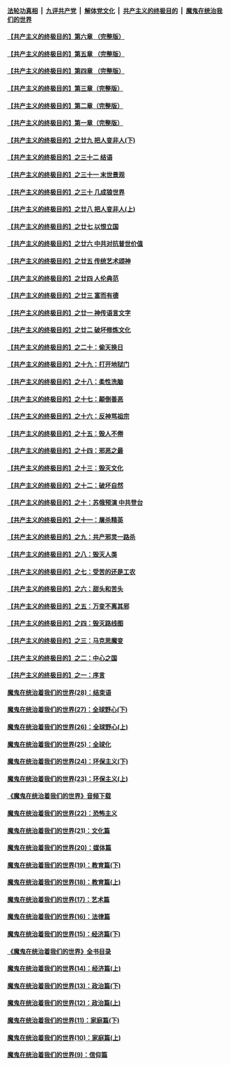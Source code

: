 

####  [法轮功真相](../../../../basic/blob/master/README.md?t=06301902) &nbsp;|&nbsp; [九评共产党](../../../../9ping.md/blob/master/README.md?t=06301902) &nbsp;|&nbsp; [解体党文化](../../../../jtdwh.md/blob/master/README.md?t=06301902)  &nbsp;|&nbsp; [共产主义的终极目的](../../../../gczydzjmd.md/blob/master/README.md?t=06301902) &nbsp;|&nbsp; [魔鬼在统治我们的世界](../../../../mgztzwmdsj.md/blob/master/README.md?t=06301902) 

#### [【共产主义的终极目的】第六章 （完整版）](../pages/nsc422/n11428913.md?t=06301902) 

#### [【共产主义的终极目的】第五章 （完整版）](../pages/nsc422/n11428912.md?t=06301902) 

#### [【共产主义的终极目的】第四章 （完整版）](../pages/nsc422/n11428907.md?t=06301902) 

#### [【共产主义的终极目的】第三章（完整版）](../pages/nsc422/n11428848.md?t=06301902) 

#### [【共产主义的终极目的】第二章（完整版）](../pages/nsc422/n11428831.md?t=06301902) 

#### [【共产主义的终极目的】第一章（完整版）](../pages/nsc422/n11417651.md?t=06301902) 

#### [【共产主义的终极目的】之廿九 把人变非人(下)](../pages/nsc422/n11344140.md?t=06301902) 

#### [【共产主义的终极目的】之三十二 结语](../pages/nsc422/n11360535.md?t=06301902) 

#### [【共产主义的终极目的】之三十一 末世景观](../pages/nsc422/n11351129.md?t=06301902) 

#### [【共产主义的终极目的】之三十 几成狼世界](../pages/nsc422/n11348280.md?t=06301902) 

#### [【共产主义的终极目的】之廿八 把人变非人(上)](../pages/nsc422/n11340492.md?t=06301902) 

#### [【共产主义的终极目的】之廿七 以恨立国](../pages/nsc422/n11336944.md?t=06301902) 

#### [【共产主义的终极目的】之廿六 中共对抗普世价值](../pages/nsc422/n11324785.md?t=06301902) 

#### [【共产主义的终极目的】之廿五 传统艺术颂神](../pages/nsc422/n11296396.md?t=06301902) 

#### [【共产主义的终极目的】之廿四 人伦典范](../pages/nsc422/n11296397.md?t=06301902) 

#### [【共产主义的终极目的】之廿三 富而有德](../pages/nsc422/n11283598.md?t=06301902) 

#### [【共产主义的终极目的】之廿一 神传语言文字](../pages/nsc422/n11263265.md?t=06301902) 

#### [【共产主义的终极目的】之廿二 破坏修炼文化](../pages/nsc422/n11245728.md?t=06301902) 

#### [【共产主义的终极目的】之二十：偷天换日](../pages/nsc422/n11238846.md?t=06301902) 

#### [【共产主义的终极目的】之十九：打开地狱门](../pages/nsc422/n11206376.md?t=06301902) 

#### [【共产主义的终极目的】之十八：柔性洗脑](../pages/nsc422/n11199994.md?t=06301902) 

#### [【共产主义的终极目的】之十七：颠倒善恶](../pages/nsc422/n11179782.md?t=06301902) 

#### [【共产主义的终极目的】之十六：反神骂祖宗](../pages/nsc422/n11166798.md?t=06301902) 

#### [【共产主义的终极目的】之十五：毁人不倦](../pages/nsc422/n11166792.md?t=06301902) 

#### [【共产主义的终极目的】之十四：邪恶之最](../pages/nsc422/n11150249.md?t=06301902) 

#### [【共产主义的终极目的】之十三：毁灭文化](../pages/nsc422/n11135227.md?t=06301902) 

#### [【共产主义的终极目的】之十二：破坏自然](../pages/nsc422/n11135214.md?t=06301902) 

#### [【共产主义的终极目的】之十：苏俄预演 中共登台](../pages/nsc422/n11118424.md?t=06301902) 

#### [【共产主义的终极目的】之十一：屠杀精英](../pages/nsc422/n11118442.md?t=06301902) 

#### [【共产主义的终极目的】之九：共产邪灵一路杀](../pages/nsc422/n11114139.md?t=06301902) 

#### [【共产主义的终极目的】之八：毁灭人类](../pages/nsc422/n11108503.md?t=06301902) 

#### [【共产主义的终极目的】之七：受苦的还是工农](../pages/nsc422/n11101809.md?t=06301902) 

#### [【共产主义的终极目的】之六：甜头和苦头](../pages/nsc422/n11096971.md?t=06301902) 

#### [【共产主义的终极目的】之五：万变不离其邪](../pages/nsc422/n11091285.md?t=06301902) 

#### [【共产主义的终极目的】之四：毁灭路线图](../pages/nsc422/n11086284.md?t=06301902) 

#### [【共产主义的终极目的】之三：马克思魔变](../pages/nsc422/n11061941.md?t=06301902) 

#### [【共产主义的终极目的】之二：中心之国](../pages/nsc422/n11047728.md?t=06301902) 

#### [【共产主义的终极目的】之一：序言](../pages/nsc422/n11086077.md?t=06301902) 

#### [魔鬼在统治着我们的世界(28)：结束语](../pages/nsc422/n10936246.md?t=06301902) 

#### [魔鬼在统治着我们的世界(27)：全球野心(下)](../pages/nsc422/n10928319.md?t=06301902) 

#### [魔鬼在统治着我们的世界(26)：全球野心(上)](../pages/nsc422/n10900318.md?t=06301902) 

#### [魔鬼在统治着我们的世界(25)：全球化](../pages/nsc422/n10788205.md?t=06301902) 

#### [魔鬼在统治着我们的世界(24)：环保主义(下)](../pages/nsc422/n10695307.md?t=06301902) 

#### [魔鬼在统治着我们的世界(23)：环保主义(上)](../pages/nsc422/n10688613.md?t=06301902) 

#### [《魔鬼在统治着我们的世界》音频下载](../pages/nsc422/n10635553.md?t=06301902) 

#### [魔鬼在统治着我们的世界(22)：恐怖主义](../pages/nsc422/n10614727.md?t=06301902) 

#### [魔鬼在统治着我们的世界(21)：文化篇](../pages/nsc422/n10597706.md?t=06301902) 

#### [魔鬼在统治着我们的世界(20)：媒体篇](../pages/nsc422/n10586579.md?t=06301902) 

#### [魔鬼在统治着我们的世界(19)：教育篇(下)](../pages/nsc422/n10564808.md?t=06301902) 

#### [魔鬼在统治着我们的世界(18)：教育篇(上)](../pages/nsc422/n10526970.md?t=06301902) 

#### [魔鬼在统治着我们的世界(17)：艺术篇](../pages/nsc422/n10499093.md?t=06301902) 

#### [魔鬼在统治着我们的世界(16)：法律篇](../pages/nsc422/n10485969.md?t=06301902) 

#### [魔鬼在统治着我们的世界(15)：经济篇(下)](../pages/nsc422/n10469975.md?t=06301902) 

#### [《魔鬼在统治着我们的世界》全书目录](../pages/nsc422/n10464261.md?t=06301902) 

#### [魔鬼在统治着我们的世界(14)：经济篇(上)](../pages/nsc422/n10457370.md?t=06301902) 

#### [魔鬼在统治着我们的世界(13)：政治篇(下)](../pages/nsc422/n10448270.md?t=06301902) 

#### [魔鬼在统治着我们的世界(12)：政治篇(上)](../pages/nsc422/n10444576.md?t=06301902) 

#### [魔鬼在统治着我们的世界(11)：家庭篇(下)](../pages/nsc422/n10440961.md?t=06301902) 

#### [魔鬼在统治着我们的世界(10)：家庭篇(上)](../pages/nsc422/n10435448.md?t=06301902) 

#### [魔鬼在统治着我们的世界(9)：信仰篇](../pages/nsc422/n10432159.md?t=06301902) 

